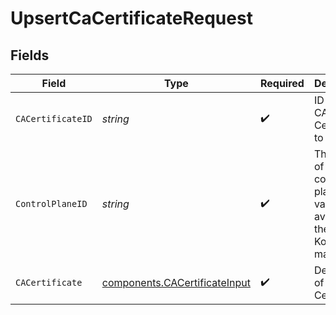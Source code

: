 # UpsertCaCertificateRequest


## Fields

| Field                                                                             | Type                                                                              | Required                                                                          | Description                                                                       | Example                                                                           |
| --------------------------------------------------------------------------------- | --------------------------------------------------------------------------------- | --------------------------------------------------------------------------------- | --------------------------------------------------------------------------------- | --------------------------------------------------------------------------------- |
| `CACertificateID`                                                                 | *string*                                                                          | :heavy_check_mark:                                                                | ID of the CA Certificate to lookup                                                | 3c31f18a-f27a-4f9b-8cd4-bf841554612f                                              |
| `ControlPlaneID`                                                                  | *string*                                                                          | :heavy_check_mark:                                                                | The UUID of your control plane. This variable is available in the Konnect manager | 9524ec7d-36d9-465d-a8c5-83a3c9390458                                              |
| `CACertificate`                                                                   | [components.CACertificateInput](../../models/components/cacertificateinput.md)    | :heavy_check_mark:                                                                | Description of the CA Certificate                                                 |                                                                                   |